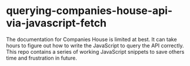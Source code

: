 # querying-companies-house-api-via-javascript-fetch
The documentation for Companies House is limited at best. It can take hours to figure out how to write the JavaScript to query the API correctly. This repo contains a series of working JavaScript snippets to save others time and frustration in future.

